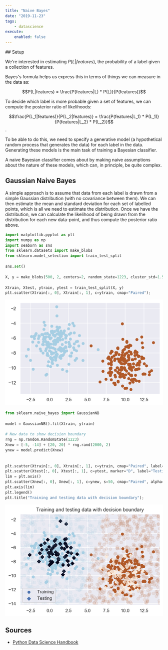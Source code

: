 ```yaml
---
title: "Naive Bayes"
date: "2019-11-23"
tags:
    - datascience
execute:
    enabled: false
---
```


## Setup

We're interested in estimating $P(L|features)$, the probability of a label given a collection of features.

Bayes's formula helps us express this in terms of things we can measure in the data as:

$$P(L|features) = \frac{P(features|L) * P(L)}{P(features)}$$

To decide which label is more probable given a set of features, we can compute the posterior ratio of likelihoods:

$$\frac{P(L_1|features)}{P(L_2|features)} = \frac{P(features|L_1) * P(L_1)}{P(features|L_2) * P(L_2)}$$.

To be able to do this, we need to specify a generative model (a hypothetical random process that generates the data) for each label in the data. Generating these models is the main task of training a Bayesian classifier.

A naive Bayesian classifier comes about by making naive assumptions about the nature of these models, which can, in principle, be quite complex.

## Gaussian Naive Bayes

A simple approach is to assume that data from each label is drawn from a simple Gaussian distribution (with no covariance between them). We can then estimate the mean and standard deviation for each set of labelled points, which is all we need to estimate the distribution. Once we have the distribution, we can calculate the likelihood of being drawn from the distribution for each new data-point, and thus compute the posterior ratio above.

``` python
import matplotlib.pyplot as plt
import numpy as np
import seaborn as sns
from sklearn.datasets import make_blobs
from sklearn.model_selection import train_test_split

sns.set()

X, y = make_blobs(500, 2, centers=2, random_state=1223, cluster_std=1.5)

Xtrain, Xtest, ytrain, ytest = train_test_split(X, y)
plt.scatter(Xtrain[:, 0], Xtrain[:, 1], c=ytrain, cmap="Paired");
```

![](naive-bayes_files/figure-markdown_strict/cell-2-output-1.png)

``` python
from sklearn.naive_bayes import GaussianNB

model = GaussianNB().fit(Xtrain, ytrain)

# New data to show decision boundary
rng = np.random.RandomState(1223)
Xnew = [-5, -14] + [20, 20] * rng.rand(2000, 2)
ynew = model.predict(Xnew)


plt.scatter(Xtrain[:, 0], Xtrain[:, 1], c=ytrain, cmap="Paired", label="Training")
plt.scatter(Xtest[:, 0], Xtest[:, 1], c=ytest, marker="D", label="Testing")
lim = plt.axis()
plt.scatter(Xnew[:, 0], Xnew[:, 1], c=ynew, s=50, cmap="Paired", alpha=0.1)
plt.axis(lim)
plt.legend()
plt.title("Training and testing data with decision boundary");
```

![](naive-bayes_files/figure-markdown_strict/cell-3-output-1.png)

## Sources

-   [Python Data Science Handbook](https://www.oreilly.com/library/view/python-data-science/9781491912126/)
